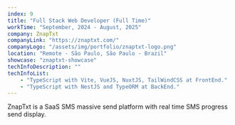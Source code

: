 ```yaml
---
index: 9
title: "Full Stack Web Developer (Full Time)"
workTime: "September, 2024 - August, 2025"
company: ZnapTxt
companyLink: "https://znaptxt.com/"
companyLogo: "/assets/img/portfolio/znaptxt-logo.png"
location: "Remote - São Paulo, São Paulo - Brazil"
showcase: "znaptxt-showcase"
techInfoDescription: ""
techInfoList:
    - "TypeScript with Vite, VueJS, NuxtJS, TailWindCSS at FrontEnd."
    - "TypeScript with NestJS and TypeORM at BackEnd."
---
```


ZnapTxt is a SaaS SMS massive send platform with real time SMS progress send display.